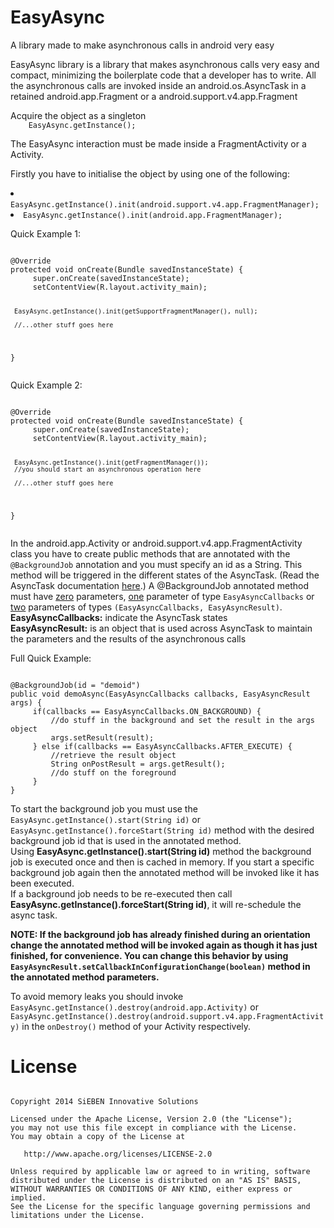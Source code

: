 EasyAsync
=========

A library made to make asynchronous calls in android very easy

EasyAsync library is a library that makes asynchronous calls very easy and compact, minimizing the boilerplate
code that a developer has to write. All the asynchronous calls are invoked inside an android.os.AsyncTask in a
retained android.app.Fragment or a android.support.v4.app.Fragment
<p>
Acquire the object as a singleton
<code>
    EasyAsync.getInstance();
</code></p>
The EasyAsync interaction must be made inside a FragmentActivity or a Activity.
<p>
Firstly you have to initialise the object by using one of the following:
<li>
<code>EasyAsync.getInstance().init(android.support.v4.app.FragmentManager);</code>
</li>
<li>
<code>EasyAsync.getInstance().init(android.app.FragmentManager);</code>
</li>
</p>

<p>
Quick Example 1:
<pre><code>
@Override
protected void onCreate(Bundle savedInstanceState) {
     super.onCreate(savedInstanceState);
     setContentView(R.layout.activity_main);

     EasyAsync.getInstance().init(getSupportFragmentManager(), null);

     //...other stuff goes here
}
</code></pre>
</p>

<p>
Quick Example 2:
<pre><code>
@Override
protected void onCreate(Bundle savedInstanceState) {
     super.onCreate(savedInstanceState);
     setContentView(R.layout.activity_main);

     EasyAsync.getInstance().init(getFragmentManager());
     //you should start an asynchronous operation here

     //...other stuff goes here
}
</code></pre>
</p>
<p>
In the android.app.Activity or android.support.v4.app.FragmentActivity class you have to create public methods
that are annotated with the <code>@BackgroundJob</code> annotation and you must specify an id as a String. This method will be triggered in the different states of the AsyncTask. (Read the AsyncTask documentation <a href="http://developer.android.com/reference/android/os/AsyncTask.html">here</a>.)
A @BackgroundJob annotated method must have <u>zero</u> parameters, <u>one</u> parameter of type <code>EasyAsyncCallbacks</code> or <u>two</u> parameters of types <code>(EasyAsyncCallbacks, EasyAsyncResult)</code>.
<br/>
<b>EasyAsyncCallbacks:</b> indicate the AsyncTask states
<br/>
<b>EasyAsyncResult:</b> is an object that is used across AsyncTask to maintain the parameters and the results of the asynchronous calls
</p>
<p>
Full Quick Example:
<pre><code>
@BackgroundJob(id = "demoid")
public void demoAsync(EasyAsyncCallbacks callbacks, EasyAsyncResult<String, String> args) {
     if(callbacks == EasyAsyncCallbacks.ON_BACKGROUND) {
         //do stuff in the background and set the result in the args object
         args.setResult(result);
     } else if(callbacks == EasyAsyncCallbacks.AFTER_EXECUTE) {
         //retrieve the result object
         String onPostResult = args.getResult();
         //do stuff on the foreground
     }
}
</code></pre>
</p>
<p>
To start the background job you must use the <code>EasyAsync.getInstance().start(String id)</code> or <code>EasyAsync.getInstance().forceStart(String id)</code> method with the desired background job id that is used in the annotated method. 
<br/>Using <b>EasyAsync.getInstance().start(String id)</b> method the background job is executed once and then
is cached in memory. If you start a specific background job again then the annotated method will be invoked like it has been executed.
<br/>If a background job needs to be re-executed then call <b>EasyAsync.getInstance().forceStart(String id)</b>, it will re-schedule the async task.
</p>
<p>
<b>NOTE: If the background job has already finished during an orientation change the annotated method will be invoked again as though it has just finished, for convenience. You can change this behavior by using <code>EasyAsyncResult.setCallbackInConfigurationChange(boolean)</code> method in the annotated method parameters.</b>
</p>

<p>
To avoid memory leaks you should invoke <code>EasyAsync.getInstance().destroy(android.app.Activity)</code> or <code>EasyAsync.getInstance().destroy(android.support.v4.app.FragmentActivity)</code>
in the <code>onDestroy()</code> method of your Activity respectively.
</p>

License
=========

<pre><code>
Copyright 2014 SiEBEN Innovative Solutions

Licensed under the Apache License, Version 2.0 (the "License");
you may not use this file except in compliance with the License.
You may obtain a copy of the License at

   http://www.apache.org/licenses/LICENSE-2.0

Unless required by applicable law or agreed to in writing, software
distributed under the License is distributed on an "AS IS" BASIS,
WITHOUT WARRANTIES OR CONDITIONS OF ANY KIND, either express or implied.
See the License for the specific language governing permissions and
limitations under the License.
</code></pre>
